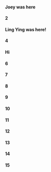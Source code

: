 #### Joey was here
#### 2
#### Ling Ying was here!
#### 4
#### Hi
#### 6
#### 7
#### 8
#### 9
#### 10
#### 11
#### 12
#### 13
#### 14
#### 15